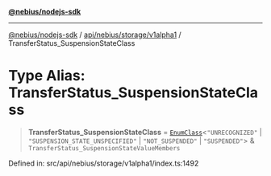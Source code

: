 [**@nebius/nodejs-sdk**](../../../../../README.md)

---

[@nebius/nodejs-sdk](../../../../../README.md) / [api/nebius/storage/v1alpha1](../README.md) / TransferStatus_SuspensionStateClass

# Type Alias: TransferStatus_SuspensionStateClass

> **TransferStatus_SuspensionStateClass** = [`EnumClass`](../../../../../runtime/protos/enum/type-aliases/EnumClass.md)\<`"UNRECOGNIZED"` \| `"SUSPENSION_STATE_UNSPECIFIED"` \| `"NOT_SUSPENDED"` \| `"SUSPENDED"`\> & `TransferStatus_SuspensionStateValueMembers`

Defined in: src/api/nebius/storage/v1alpha1/index.ts:1492
